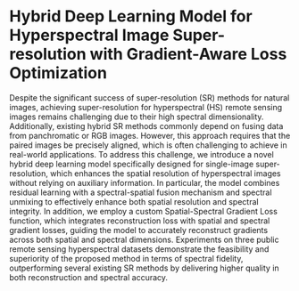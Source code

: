# Hybrid Deep Learning Model for Hyperspectral Image Super-resolution with Gradient-Aware Loss Optimization

Despite the significant success of super-resolution (SR) methods for natural images, achieving super-resolution for hyperspectral (HS) remote sensing images remains challenging due to their high spectral dimensionality. Additionally, existing hybrid SR methods commonly depend on fusing data from panchromatic or RGB images. However, this approach requires that the paired images be precisely aligned, which is often challenging to achieve in real-world applications. To address this challenge, we introduce a novel hybrid deep learning model specifically designed for single-image super-resolution, which enhances the spatial resolution of hyperspectral images without relying on auxiliary information. In particular, the model combines residual learning with a spectral-spatial fusion mechanism and spectral unmixing to effectively enhance both spatial resolution and spectral integrity. In addition, we employ a custom Spatial-Spectral Gradient Loss function, which integrates reconstruction loss with spatial and spectral gradient losses, guiding the model to accurately reconstruct gradients across both spatial and spectral dimensions. Experiments on three public remote sensing hyperspectral datasets demonstrate the feasibility and superiority of the proposed method in terms of spectral fidelity, outperforming several existing SR methods by delivering higher quality in both reconstruction and spectral accuracy.
